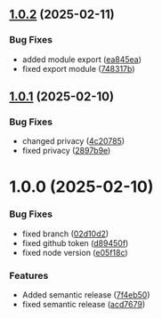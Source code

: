 ## [1.0.2](https://github.com/Oonoo19/form-filler/compare/v1.0.1...v1.0.2) (2025-02-11)


### Bug Fixes

* added module export ([ea845ea](https://github.com/Oonoo19/form-filler/commit/ea845ea3757cf492bf09a2f1d0afcd7cbc61a92f))
* fixed export module ([748317b](https://github.com/Oonoo19/form-filler/commit/748317bc34f4030a70016733950c5da1b2b81726))

## [1.0.1](https://github.com/Oonoo19/form-filler/compare/v1.0.0...v1.0.1) (2025-02-10)


### Bug Fixes

* changed privacy ([4c20785](https://github.com/Oonoo19/form-filler/commit/4c20785cf59f0e8eefddbff917ead79844cc2816))
* fixed privacy ([2897b9e](https://github.com/Oonoo19/form-filler/commit/2897b9e2584def8a68e609e6806dae890b034000))

# 1.0.0 (2025-02-10)


### Bug Fixes

* fixed branch ([02d10d2](https://github.com/Oonoo19/form-filler/commit/02d10d20f17bfa46ec7ec0d0506268328c3a5b4f))
* fixed github token ([d89450f](https://github.com/Oonoo19/form-filler/commit/d89450fd302486f8d74d3cc97ecaf44fbdef8d8b))
* fixed node version ([e05f18c](https://github.com/Oonoo19/form-filler/commit/e05f18c829e526b87234a03334be504497ee8ca7))


### Features

* Added semantic release ([7f4eb50](https://github.com/Oonoo19/form-filler/commit/7f4eb50d4524cd00f598cc9136ade6398134c56d))
* fixed semantic release ([acd7679](https://github.com/Oonoo19/form-filler/commit/acd767920cea73a9fe556784730a0cfeba783138))
